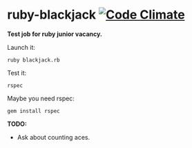 # ruby-blackjack [![Code Climate](https://codeclimate.com/github/Syntaxys-dll/ruby-blackjack/badges/gpa.svg)](https://codeclimate.com/github/Syntaxys-dll/ruby-blackjack)

**Test job for ruby junior vacancy.**  

Launch it: 

`ruby blackjack.rb`

Test it: 

`rspec`

Maybe you need rspec:

`gem install rspec`

**TODO:**

* Ask about counting aces.




